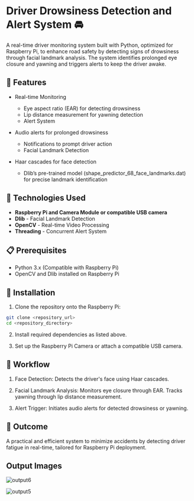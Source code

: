 # Driver Drowsiness Detection and Alert System 🚘

A real-time driver monitoring system built with Python, optimized for Raspberry Pi, to enhance road safety by detecting signs of drowsiness through facial landmark analysis. The system identifies prolonged eye closure and yawning and triggers alerts to keep the driver awake.

## 🌟 Features

- Real-time Monitoring
  - Eye aspect ratio (EAR) for detecting drowsiness
  - Lip distance measurement for yawning detection
  - Alert System

- Audio alerts for prolonged drowsiness
  - Notifications to prompt driver action
  - Facial Landmark Detection

- Haar cascades for face detection
  - Dlib’s pre-trained model (shape_predictor_68_face_landmarks.dat) for precise landmark identification

## 🔧 Technologies Used

- **Raspberry Pi and Camera Module or compatible USB camera**
- **Dlib** - Facial Landmark Detection
- **OpenCV** - Real-time Video Processing
- **Threading** - Concurrent Alert System

## 📋 Prerequisites

- Python 3.x (Compatible with Raspberry Pi)
- OpenCV and Dlib installed on Raspberry Pi

## 🚀 Installation

1. Clone the repository onto the Raspberry Pi:

```bash
git clone <repository_url>  
cd <repository_directory>
```

2. Install required dependencies as listed above.
   
3. Set up the Raspberry Pi Camera or attach a compatible USB camera.

## 🔄 Workflow

1. Face Detection: Detects the driver's face using Haar cascades.

2. Facial Landmark Analysis: Monitors eye closure through EAR. Tracks yawning through lip distance measurement.

3. Alert Trigger: Initiates audio alerts for detected drowsiness or yawning.

## 🎯 Outcome

A practical and efficient system to minimize accidents by detecting driver fatigue in real-time, tailored for Raspberry Pi deployment.

## Output Images

![output6](https://github.com/user-attachments/assets/76c6207b-4132-4dbc-8268-b5dc2b0e67e1)

![output5](https://github.com/user-attachments/assets/70fc930d-f507-4100-b22c-4b26e602360f)
